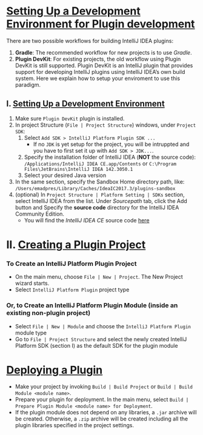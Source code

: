 # [Setting Up a Development Environment for Plugin development](http://www.jetbrains.org/intellij/sdk/docs/basics/getting_started/using_dev_kit.html)
There are two possible workflows for building IntelliJ IDEA plugins:
1. **Gradle**: The recommended workflow for new projects is to use _Gradle_.
2. **Plugin DevKit**: For existing projects, the old workflow using Plugin DevKit is still supported. Plugin DevKit is an IntelliJ plugin that provides support for developing IntelliJ plugins using IntelliJ IDEA’s own build system. Here we explain how to setup your enviroment to use this paradigm.

## I. [Setting Up a Development Environment](http://www.jetbrains.org/intellij/sdk/docs/basics/getting_started/setting_up_environment.html)
1. Make sure `Plugin DevKit` plugin is installed.
2. In project Structure (`File | Project Structure`) windows, under `Project SDK`:
    1. Select `Add SDK > IntelliJ Platform Plugin SDK ...`
       - If no `JDK` is yet setup for the project, you will be intruppted and you have to first set it up with `Add SDK > JDK...`.
    2. Specify the installation folder of IntelliJ IDEA (**NOT** the source code): `/Applications/IntelliJ IDEA CE.app/Contents` or `C:\Program Files\JetBrains\IntelliJ IDEA 142.3050.1`
    3. Select your desired Java version
3. In the same section, specify the Sandbox Home directory path,  like: `/Users/emadpres/Library/Caches/IdeaIC2017.3/plugins-sandbox`
4. (optional) In `Project Structure | Platform Setting | SDKs` section, select IntelliJ IDEA from the list. Under _Sourcepath_ tab, click the Add button and Specify the **source code** directory for the IntelliJ IDEA Community Edition.
    - You will find the _IntelliJ IDEA CE_ source code [here](https://github.com/JetBrains/intellij-community)


# II. [Creating a Plugin Project](http://www.jetbrains.org/intellij/sdk/docs/basics/getting_started/creating_plugin_project.html)
### To Create an IntelliJ Platform Plugin Project
- On the main menu, choose `File | New | Project`. The New Project wizard starts.
- Select `IntelliJ Platform Plugin` project type
### Or, to Create an IntelliJ Platform Plugin Module (inside an **existing** non-plugin project)
- Select `File | New | Module` and choose the `IntelliJ Platform Plugin` module type
- Go to `File | Project Structure` and select the newly created IntelliJ Platform SDK (section I) as the default SDK for the plugin module


# [Deploying a Plugin](http://www.jetbrains.org/intellij/sdk/docs/basics/getting_started/deploying_plugin.html)
- Make your project by invoking `Build | Build Project` or `Build | Build Module <module name>`.
- Prepare your plugin for deployment. In the main menu, select `Build | Prepare Plugin Module <module name> for Deployment`.
- If the plugin module does not depend on any libraries, a `.jar` archive will be created. Otherwise, a `.zip` archive will be created including all the plugin libraries specified in the project settings.
